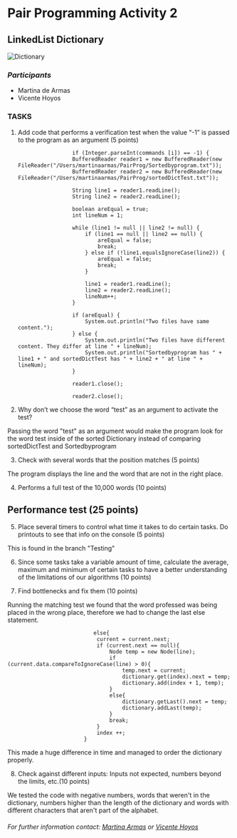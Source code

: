 # Pair Programming Activity 2

## LinkedList Dictionary
![Dictionary](https://www.dailydot.com/wp-content/uploads/d89/cd/ddc38d1af1e11ba9835fedd40edf574d.jpg)

### _Participants_

- Martina de Armas
- Vicente Hoyos

### TASKS

1. Add code that performs a verification test when the value “-1” is passed to the program as an argument
(5 points)




                        if (Integer.parseInt(commands [i]) == -1) {
                        BufferedReader reader1 = new BufferedReader(new FileReader("/Users/martinaarmas/PairProg/Sortedbyprogram.txt"));
                        BufferedReader reader2 = new BufferedReader(new FileReader("/Users/martinaarmas/PairProg/sortedDictTest.txt"));
                        
                        String line1 = reader1.readLine();
                        String line2 = reader2.readLine();

                        boolean areEqual = true;
                        int lineNum = 1;

                        while (line1 != null || line2 != null) {
                            if (line1 == null || line2 == null) {
                                areEqual = false;
                                break;
                            } else if (!line1.equalsIgnoreCase(line2)) {
                                areEqual = false;
                                break;
                            }

                            line1 = reader1.readLine();
                            line2 = reader2.readLine();
                            lineNum++;
                        }

                        if (areEqual) {
                            System.out.println("Two files have same content.");
                        } else {
                            System.out.println("Two files have different content. They differ at line " + lineNum);
                            System.out.println("Sortedbyprogram has " + line1 + " and sortedDictTest has " + line2 + " at line " + lineNum);
                        }

                        reader1.close();

                        reader2.close();

2. Why don’t we choose the word “test” as an argument to activate the test?

Passing the word "test" as an argument would make the program look for the word test inside of the sorted Dictionary instead of comparing sortedDictTest and Sortedbyprogram

3. Check with several words that the position matches (5 points)

The program displays the line and the word that are not in the right place.

4. Performs a full test of the 10,000 words (10 points)

## Performance test (25 points) 

5. Place several timers to control what time it takes to do certain tasks. Do printouts to see that info on the
console (5 points)

This is found in the branch "Testing"

6. Since some tasks take a variable amount of time, calculate the average, maximum and minimum of
certain tasks to have a better understanding of the limitations of our algorithms (10 points)


7. Find bottlenecks and fix them (10 points)

Running the matching test we found that the word professed was being placed in the wrong place, therefore we had to change the last else statement.


   
                                
                               else{
                                current = current.next; 
                                if (current.next == null){
                                    Node temp = new Node(line);
                                    if (current.data.compareToIgnoreCase(line) > 0){
                                        temp.next = current;
                                        dictionary.get(index).next = temp;
                                        dictionary.add(index + 1, temp);
                                    }
                                    else{
                                        dictionary.getLast().next = temp;
                                        dictionary.addLast(temp);                         
                                    }
                                    break;
                                }
                                index ++;
                            }

This made a huge difference in time and managed to order the dictionary properly.

8. Check against different inputs: Inputs not expected, numbers beyond the limits, etc.(10 points)

We tested the code with negative numbers, words that weren't in the dictionary, numbers higher than the length of the dictionary and words with different characters that aren't part of the alphabet.

###### _For further information contact: [Martina Armas](marmas.ieu2017@student.ie.edu) or [Vicente Hoyos](vhoyos.ieu2017@student.ie.edu)_


